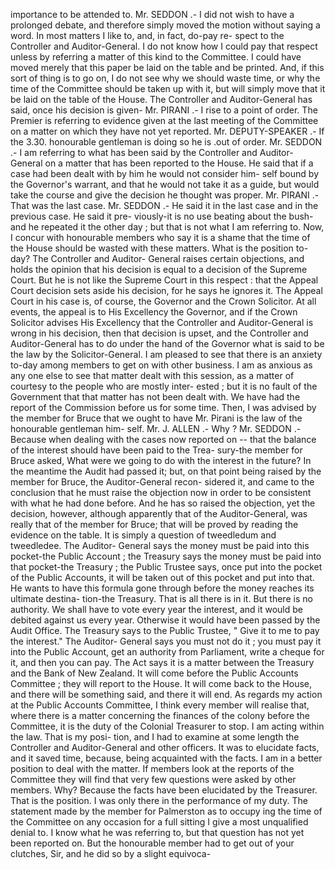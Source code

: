 importance to be attended to. Mr. SEDDON .- I did not wish to have a prolonged debate, and therefore simply moved the motion without saying a word. In most matters I like to, and, in fact, do-pay re- spect to the Controller and Auditor-General. I do not know how I could pay that respect unless by referring a matter of this kind to the Committee. I could have moved merely that this paper be laid on the table and be printed. And, if this sort of thing is to go on, I do not see why we should waste time, or why the time of the Committee should be taken up with it, but will simply move that it be laid on the table of the House. The Controller and Auditor-General has said, once his decision is given- Mr. PIRANI .- I rise to a point of order. The Premier is referring to evidence given at the last meeting of the Committee on a matter on which they have not yet reported. Mr. DEPUTY-SPEAKER .- If the 3.30. honourable gentleman is doing so he is .out of order. Mr. SEDDON .- I am referring to what has been said by the Controller and Auditor- General on a matter that has been reported to the House. He said that if a case had been dealt with by him he would not consider him- self bound by the Governor's warrant, and that he would not take it as a guide, but would take the course and give the decision he thought was proper. Mr. PIRANI .- That was the last case. Mr. SEDDON .- He said it in the last case and in the previous case. He said it pre- viously-it is no use beating about the bush- and he repeated it the other day ; but that is not what I am referring to. Now, I concur with honourable members who say it is a shame that the time of the House should be wasted with these matters. What is the position to-day? The Controller and Auditor- General raises certain objections, and holds the opinion that his decision is equal to a decision of the Supreme Court. But he is not like the Supreme Court in this respect : that the Appeal Court decision sets aside his decision, for he says he ignores it. The Appeal Court in his case is, of course, the Governor and the Crown Solicitor. At all events, the appeal is to His Excellency the Governor, and if the Crown Solicitor advises His Excellency that the Controller and Auditor-General is wrong in his decision, then that decision is upset, and the Controller and Auditor-General has to do under the hand of the Governor what is said to be the law by the Solicitor-General. I am pleased to see that there is an anxiety to-day among members to get on with other business. I am as anxious as any one else to see that matter dealt with this session, as a matter of courtesy to the people who are mostly inter- ested ; but it is no fault of the Government that that matter has not been dealt with. We have had the report of the Commission before us for some time. Then, I was advised by the member for Bruce that we ought to have Mr. Pirani is the law of the honourable gentleman him- self. Mr. J. ALLEN .- Why ? Mr. SEDDON .- Because when dealing with the cases now reported on -- that the balance of the interest should have been paid to the Trea- sury-the member for Bruce asked, What were we going to do with the interest in the future? In the meantime the Audit had passed it; but, on that point being raised by the member for Bruce, the Auditor-General recon- sidered it, and came to the conclusion that he must raise the objection now in order to be consistent with what he had done before. And he has so raised the objection, yet the decision, however, although apparently that of the Auditor-General, was really that of the member for Bruce; that will be proved by reading the evidence on the table. It is simply a question of tweedledum and tweedledee. The Auditor- General says the money must be paid into this pocket-the Public Account ; the Treasury says the money must be paid into that pocket-the Treasury ; the Public Trustee says, once put into the pocket of the Public Accounts, it will be taken out of this pocket and put into that. He wants to have this formula gone through before the money reaches its ultimate destina- tion-the Treasury. That is all there is in it. But there is no authority. We shall have to vote every year the interest, and it would be debited against us every year. Otherwise it would have been passed by the Audit Office. The Treasury says to the Public Trustee, " Give it to me to pay the interest." The Auditor- General says you must not do it ; you must pay it into the Public Account, get an authority from Parliament, write a cheque for it, and then you can pay. The Act says it is a matter between the Treasury and the Bank of New Zealand. It will come before the Public Accounts Committee ; they will report to the House. It will come back to the House, and there will be something said, and there it will end. As regards my action at the Public Accounts Committee, I think every member will realise that, where there is a matter concerning the finances of the colony before the Committee, it is the duty of the Colonial Treasurer to stop. I am acting within the law. That is my posi- tion, and I had to examine at some length the Controller and Auditor-General and other officers. It was to elucidate facts, and it saved time, because, being acquainted with the facts. I am in a better position to deal with the matter. If members look at the reports of the Committee they will find that very few questions were asked by other members. Why? Because the facts have been elucidated by the Treasurer. That is the position. I was only there in the performance of my duty. The statement made by the member for Palmerston as to occupy ing the time of the Committee on any occasion for a full sitting I give a most unqualified denial to. I know what he was referring to, but that question has not yet been reported on. But the honourable member had to get out of your clutches, Sir, and he did so by a slight equivoca- 